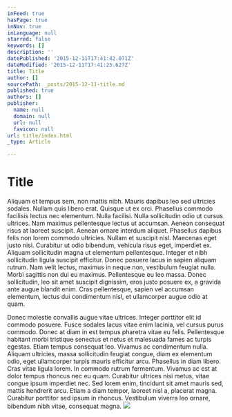 ```yaml
---
inFeed: true
hasPage: true
inNav: true
inLanguage: null
starred: false
keywords: []
description: ''
datePublished: '2015-12-11T17:41:42.071Z'
dateModified: '2015-12-11T17:41:25.627Z'
title: Title
author: []
sourcePath: _posts/2015-12-11-title.md
published: true
authors: []
publisher:
  name: null
  domain: null
  url: null
  favicon: null
url: title/index.html
_type: Article

---
```

# Title

Aliquam et tempus sem, non mattis nibh.
Mauris dapibus leo sed ultricies sodales. Nullam quis libero erat. Quisque ut ex orci. Phasellus commodo facilisis lectus nec elementum. Nulla facilisi. Nulla sollicitudin odio ut cursus ultrices. Nam maximus pellentesque lectus ut accumsan. Aenean consequat risus at laoreet suscipit. Aenean ornare interdum aliquet.
Phasellus dapibus felis non lorem commodo ultricies. Nullam et suscipit nisl. Maecenas eget justo nisi. Curabitur ut odio bibendum, vehicula risus eget, imperdiet ex. Aliquam sollicitudin magna ut elementum pellentesque. Integer et nibh sollicitudin ligula suscipit efficitur. Donec posuere lacus in sapien aliquam rutrum. Nam velit lectus, maximus in neque non, vestibulum feugiat nulla. Morbi sagittis non dui eu maximus. Pellentesque eu leo massa. Donec sollicitudin, leo sit amet suscipit dignissim, eros justo posuere ex, a gravida ante augue blandit enim. Cras pellentesque, sapien vel accumsan elementum, lectus dui condimentum nisl, et ullamcorper augue odio at quam. 

Donec molestie convallis augue vitae ultrices. Integer porttitor elit id commodo posuere. Fusce sodales lacus vitae enim lacinia, vel cursus purus commodo.
Donec at diam in est tempus pharetra vitae eu felis. Pellentesque habitant morbi tristique senectus et netus et malesuada fames ac turpis egestas. Etiam tempus consequat leo. Vivamus ac condimentum nulla. Aliquam ultricies, massa sollicitudin feugiat congue, diam ex elementum odio, eget ullamcorper turpis mauris efficitur arcu. Phasellus in diam libero. Cras vitae ligula lorem. In commodo rutrum fermentum. Vivamus ac est at dolor tempus rhoncus nec eu quam. Curabitur ultrices nisi metus, vitae congue ipsum imperdiet nec. Sed lorem enim, tincidunt sit amet mauris sed, mattis hendrerit arcu. Etiam a diam tempor, laoreet nisl a, placerat magna. Curabitur porttitor sed ipsum in rhoncus. Vestibulum viverra leo ornare, bibendum nibh vitae, consequat magna.
![](https://the-grid-user-content.s3-us-west-2.amazonaws.com/0fde444d-ecef-4df6-8791-b30db457e887.jpg)